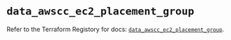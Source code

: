 # `data_awscc_ec2_placement_group`

Refer to the Terraform Registory for docs: [`data_awscc_ec2_placement_group`](https://registry.terraform.io/providers/hashicorp/awscc/0.70.0/docs/data-sources/ec2_placement_group).

